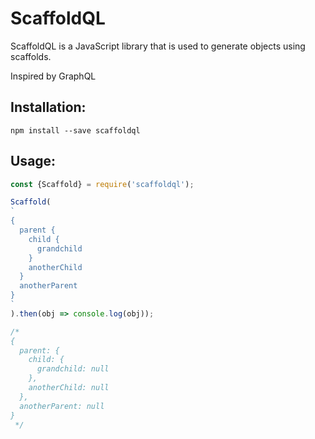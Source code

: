 # ScaffoldQL

ScaffoldQL is a JavaScript library that is used to generate objects using scaffolds.

Inspired by GraphQL


## Installation:

```
npm install --save scaffoldql
```

## Usage:

```javascript
const {Scaffold} = require('scaffoldql');

Scaffold(
`
{
  parent {
    child {
      grandchild
    }
    anotherChild
  }
  anotherParent
}
`
).then(obj => console.log(obj));

/*
{
  parent: {
    child: {
      grandchild: null
    },
    anotherChild: null
  },
  anotherParent: null
} 
 */


```